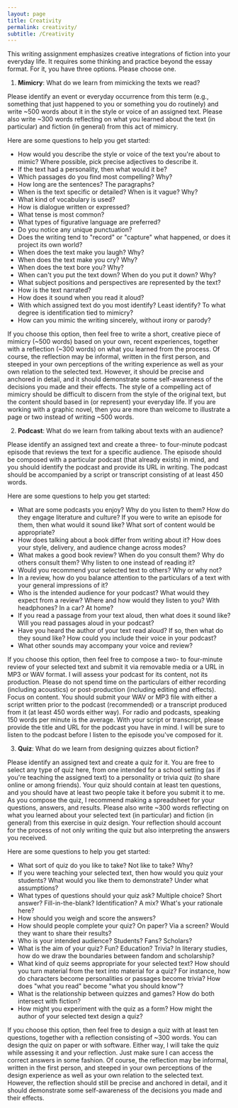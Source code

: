 ```yaml
---
layout: page
title: Creativity
permalink: creativity/
subtitle: /Creativity
---
```

This writing assignment emphasizes creative integrations of fiction into your everyday life. It requires some thinking and practice beyond the essay format. For it, you have three options. Please choose one. 

1) **Mimicry**: What do we learn from mimicking the texts we read? 

Please identify an event or everyday occurrence from this term (e.g., something that just happened to you or something you do routinely) and write ~500 words about it in the style or voice of an assigned text. Please also write ~300 words reflecting on what you learned about the text (in particular) and fiction (in general) from this act of mimicry.  

Here are some questions to help you get started: 

* How would you describe the style or voice of the text you're about to mimic? Where possible, pick precise adjectives to describe it.  
* If the text had a personality, then what would it be? 
* Which passages do you find most compelling? Why? 
* How long are the sentences? The paragraphs? 
* When is the text specific or detailed? When is it vague? Why? 
* What kind of vocabulary is used? 
* How is dialogue written or expressed? 
* What tense is most common? 
* What types of figurative language are preferred?
* Do you notice any unique punctuation? 
* Does the writing tend to "record" or "capture" what happened, or does it project its own world? 
* When does the text make you laugh? Why? 
* When does the text make you cry? Why? 
* When does the text bore you? Why? 
* When can't you put the text down? When do you put it down? Why? 
* What subject positions and perspectives are represented by the text? 
* How is the text narrated? 
* How does it sound when you read it aloud? 
* With which assigned text do you most identify? Least identify? To what degree is identification tied to mimicry? 
* How can you mimic the writing sincerely, without irony or parody? 

If you choose this option, then feel free to write a short, creative piece of mimicry (~500 words) based on your own, recent experiences, together with a reflection (~300 words) on what you learned from the process. Of course, the reflection may be informal, written in the first person, and steeped in your own perceptions of the writing experience as well as your own relation to the selected text. However, it should be precise and anchored in detail, and it should demonstrate some self-awareness of the decisions you made and their effects. The style of a compelling act of mimicry should be difficult to discern from the style of the original text, but the content should based in (or represent) your everyday life. If you are working with a graphic novel, then you are more than welcome to illustrate a page or two instead of writing ~500 words.   

2) **Podcast**: What do we learn from talking about texts with an audience? 

Please identify an assigned text and create a three- to four-minute podcast episode that reviews the text for a specific audience. The episode should be composed with a particular podcast (that already exists) in mind, and you should identify the podcast and provide its URL in writing. The podcast should be accompanied by a script or transcript consisting of at least 450 words.

Here are some questions to help you get started: 

* What are some podcasts you enjoy? Why do you listen to them? How do they engage literature and culture? If you were to write an episode for them, then what would it sound like? What sort of content would be appropriate? 
* How does talking about a book differ from writing about it? How does your style, delivery, and audience change across modes? 
* What makes a good book review? When do you consult them? Why do others consult them? Why listen to one instead of reading it? 
* Would you recommend your selected text to others? Why or why not? 
* In a review, how do you balance attention to the particulars of a text with your general impressions of it? 
* Who is the intended audience for your podcast? What would they expect from a review? Where and how would they listen to you? With headphones? In a car? At home?
* If you read a passage from your text aloud, then what does it sound like? Will you read passages aloud in your podcast? 
* Have you heard the author of your text read aloud? If so, then what do they sound like? How could you include their voice in your podcast? 
* What other sounds may accompany your voice and review? 

If you choose this option, then feel free to compose a two- to four-minute review of your selected text and submit it via removable media or a URL in MP3 or WAV format. I will assess your podcast for its content, not its production. Please do not spend time on the particulars of either recording (including acoustics) or post-production (including editing and effects). Focus on content. You should submit your WAV or MP3 file with either a script written prior to the podcast (recommended) or a transcript produced from it (at least 450 words either way). For radio and podcasts, speaking 150 words per minute is the average. With your script or transcript, please provide the title and URL for the podcast you have in mind. I will be sure to listen to the podcast before I listen to the episode you've composed for it.  

3) **Quiz**: What do we learn from designing quizzes about fiction? 

Please identify an assigned text and create a quiz for it. You are free to select any type of quiz here, from one intended for a school setting (as if you're teaching the assigned text) to a personality or trivia quiz (to share online or among friends). Your quiz should contain at least ten questions, and you should have at least two people take it before you submit it to me. As you compose the quiz, I recommend making a spreadsheet for your questions, answers, and results. Please also write ~300 words reflecting on what you learned about your selected text (in particular) and fiction (in general) from this exercise in quiz design. Your reflection should account for the process of not only writing the quiz but also interpreting the answers you received. 

Here are some questions to help you get started: 

* What sort of quiz do you like to take? Not like to take? Why? 
* If you were teaching your selected text, then how would you quiz your students? What would you like them to demonstrate? Under what assumptions? 
* What types of questions should your quiz ask? Multiple choice? Short answer? Fill-in-the-blank? Identification? A mix? What's your rationale here? 
* How should you weigh and score the answers? 
* How should people complete your quiz? On paper? Via a screen? Would they want to share their results? 
* Who is your intended audience? Students? Fans? Scholars? 
* What is the aim of your quiz? Fun? Education? Trivia? In literary studies, how do we draw the boundaries between fandom and scholarship?
* What kind of quiz seems appropriate for your selected text? How should you turn material from the text into material for a quiz? For instance, how do characters become personalities or passages become trivia? How does "what you read" become "what you should know"? 
* What is the relationship between quizzes and games? How do both intersect with fiction? 
* How might you experiment with the quiz as a form? How might the author of your selected text design a quiz? 

If you choose this option, then feel free to design a quiz with at least ten questions, together with a reflection consisting of ~300 words. You can design the quiz on paper or with software. Either way, I will take the quiz while assessing it and your reflection. Just make sure I can access the correct answers in some fashion. Of course, the reflection may be informal, written in the first person, and steeped in your own perceptions of the design experience as well as your own relation to the selected text. However, the reflection should still be precise and anchored in detail, and it should demonstrate some self-awareness of the decisions you made and their effects.  
